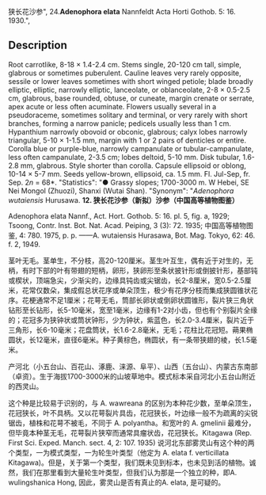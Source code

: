 狭长花沙参",
24.**Adenophora elata** Nannfeldt Acta Horti Gothob. 5: 16. 1930.",

## Description
Root carrotlike, 8-18 × 1.4-2.4 cm. Stems single, 20-120 cm tall, simple, glabrous or sometimes puberulent. Cauline leaves very rarely opposite, sessile or lower leaves sometimes with short winged petiole; blade broadly elliptic, elliptic, narrowly elliptic, lanceolate, or oblanceolate, 2-8 × 0.5-2.5 cm, glabrous, base rounded, obtuse, or cuneate, margin crenate or serrate, apex acute or less often acuminate. Flowers usually several in a pseudoraceme, sometimes solitary and terminal, or very rarely with short branches, forming a narrow panicle; pedicels usually less than 1 cm. Hypanthium narrowly obovoid or obconic, glabrous; calyx lobes narrowly triangular, 5-10 × 1-1.5 mm, margin with 1 or 2 pairs of denticles or entire. Corolla blue or purple-blue, narrowly campanulate or tubular-campanulate, less often campanulate, 2-3.5 cm; lobes deltoid, 5-10 mm. Disk tubular, 1.6-2.8 mm, glabrous. Style shorter than corolla. Capsule ellipsoid or oblong, 10-14 × 5-7 mm. Seeds yellow-brown, ellipsoid, ca. 1.5 mm. Fl. Jul-Sep, fr. Sep. 2*n* = 68*.
  "Statistics": "● Grassy slopes; 1700-3000 m. W Hebei, SE Nei Mongol (Zhuozi), Shanxi (Wutai Shan).
  "Synonym": "*Adenophora wutaiensis* Hurusawa.
**12. 狭长花沙参（新拟）沙参（中国高等植物图鉴）**

Adenophora elata Nannf., Act. Hort. Gothob. 5: 16. pl. 5, fig. a, 1929; Tsoong, Contr. Inst. Bot. Nat. Acad. Peiping, 3 (3): 72. 1935; 中国高等植物图鉴, 4: 780. 1975, p. p. ——A. wutaiensis Hurasawa, Bot. Mag. Tokyo, 62: 46. f. 2, 1949.

茎叶无毛。茎单生，不分枝，高20-120厘米。茎生叶互生，偶有近于对生的，无柄，有时下部的叶有带翅的短柄，卵形，狭卵形至条状披针形或倒披针形，基部钝或楔状，顶端急尖，少渐尖的，边缘具钝齿或尖锯齿，长2-8厘米，宽0.5-2.5厘米，花常仅数朵，集成假总状花序或单朵顶生，极少有花序分枝而集成狭圆锥状花序。花梗通常不足1厘米；花萼无毛，筒部长卵状或倒卵状圆锥形，裂片狭三角状钻形至长钻形，长5-10毫米，宽至1毫米，边缘有1-2对小齿，但也有个别裂片全缘的；花冠多为狭钟状或筒状钟形，少为钟状，紫蓝色，长2.0-3.4厘米，裂片近于三角形，长6-10毫米；花盘筒状，长1.6-2.8毫米，无毛；花柱比花冠短。蒴果椭圆状，长12毫米，直径6毫米。种子黄棕色，椭圆状，有一条带狭翅的棱，长1.5毫米。

产河北（小五台山、百花山、涿鹿、涞源、阜平）、山西（五台山）、内蒙古东南部（卓资）。生于海拔1700-3000米的山坡草地中。模式标本采自河北小五台山附近的西灵山。

这个种是比较易于识别的，与 A. wawreana 的区别为本种花少数，至单朵顶生，花冠狭长，叶不具柄。又以花萼裂片具齿，花冠狭长，叶边缘一般不为疏离的尖锐锯齿，植株和花萼不被毛，不同于 A. polyantha。和宽叶的 A. gmelinii 最难分，但毕竟本种茎无毛，花萼裂片狭窄而通常具瘤状齿，花冠狭长。Kitagawa (Rep. First Sci. Exped. Manch. sect. 4, 2: 107. 1935) 说河北东部雾灵山有这个种的两个类型，一为模式类型，一为轮生叶类型（他定为 A. elata f. verticillata Kitagawa)。但是，关于第一个类型，我们既未见到标本，也未见到活的植物。诚然，我们在那里看到大量轮生叶类型，但我们认为那是一个独立的种，即A. wulingshanica Hong, 因此，雾灵山是否有真止的A. elata, 是可疑的。

